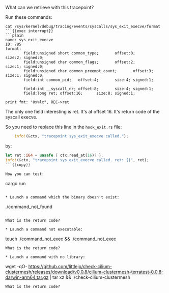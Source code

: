 What can we retrieve with this tracepoint?

Run these commands:

```plain
cat /sys/kernel/debug/tracing/events/syscalls/sys_exit_execve/format
```{{exec interrupt}}
```plain
name: sys_exit_execve
ID: 785
format:
        field:unsigned short common_type;       offset:0;       size:2; signed:0;
        field:unsigned char common_flags;       offset:2;       size:1; signed:0;
        field:unsigned char common_preempt_count;       offset:3;       size:1; signed:0;
        field:int common_pid;   offset:4;       size:4; signed:1;

        field:int __syscall_nr; offset:8;       size:4; signed:1;
        field:long ret; offset:16;      size:8; signed:1;

print fmt: "0x%lx", REC->ret
```

The only one field interesting is ret. It's at offset 16. It's return code of the syscall execve.

So you need to replace this line in the `hook_exit.rs` file:

```rust
    info!(&ctx, "tracepoint sys_exit_execve called.");
```

by:

```rust
let ret :i64 = unsafe { ctx.read_at(16)? };
info!(&ctx, "tracepoint sys_exit_execve called. ret: {}", ret);
```{{copy}}

Now you can test:
```
cargo run
```{{exec}}

* Launch a command which the binary doesn't exist:
```
./command_not_found
```{{exec interrupt}}

What is the return code?

* Launch a command not executable:
```
touch ./command_not_exec && ./command_not_exec
```{{exec}}
What is the return code?

* Launch a command with no library:
```
wget -qO- https://github.com/littlejo/check-cilium-clustermesh/releases/download/v0.0.8/cilium-clustermesh-terratest-0.0.8-darwin-arm64.tar.gz | tar xz && ./check-cilium-clustermesh
```{{exec}}
What is the return code?
